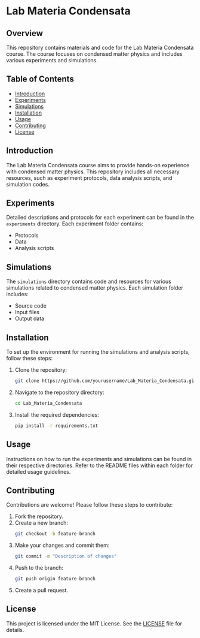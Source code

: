 # Lab Materia Condensata

## Overview
This repository contains materials and code for the Lab Materia Condensata course. The course focuses on condensed matter physics and includes various experiments and simulations.

## Table of Contents
- [Introduction](#introduction)
- [Experiments](#experiments)
- [Simulations](#simulations)
- [Installation](#installation)
- [Usage](#usage)
- [Contributing](#contributing)
- [License](#license)

## Introduction
The Lab Materia Condensata course aims to provide hands-on experience with condensed matter physics. This repository includes all necessary resources, such as experiment protocols, data analysis scripts, and simulation codes.

## Experiments
Detailed descriptions and protocols for each experiment can be found in the `experiments` directory. Each experiment folder contains:
- Protocols
- Data
- Analysis scripts

## Simulations
The `simulations` directory contains code and resources for various simulations related to condensed matter physics. Each simulation folder includes:
- Source code
- Input files
- Output data

## Installation
To set up the environment for running the simulations and analysis scripts, follow these steps:

1. Clone the repository:
    ```bash
    git clone https://github.com/yourusername/Lab_Materia_Condensata.git
    ```
2. Navigate to the repository directory:
    ```bash
    cd Lab_Materia_Condensata
    ```
3. Install the required dependencies:
    ```bash
    pip install -r requirements.txt
    ```

## Usage
Instructions on how to run the experiments and simulations can be found in their respective directories. Refer to the README files within each folder for detailed usage guidelines.

## Contributing
Contributions are welcome! Please follow these steps to contribute:

1. Fork the repository.
2. Create a new branch:
    ```bash
    git checkout -b feature-branch
    ```
3. Make your changes and commit them:
    ```bash
    git commit -m "Description of changes"
    ```
4. Push to the branch:
    ```bash
    git push origin feature-branch
    ```
5. Create a pull request.

## License
This project is licensed under the MIT License. See the [LICENSE](LICENSE) file for details.